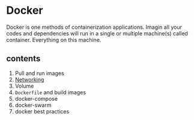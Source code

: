# Docker

Docker is one methods of containerization applications. Imagin all your codes and dependencies will run in a single or multiple machine(s) called container. Everything on this machine.

## contents

1. Pull and run images
2. [Networking](./Networking.md)
3. Volume
4. `Dockerfile` and build images
5. docker-compose
6. docker-swarm
7. docker best practices
